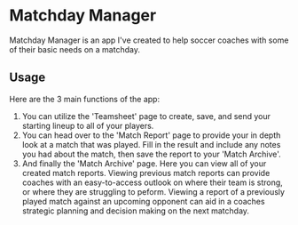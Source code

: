 # Matchday Manager

Matchday Manager is an app I've created to help soccer coaches with some of their basic needs on a matchday.

## Usage

Here are the 3 main functions of the app:

1. You can utilize the 'Teamsheet' page to create, save, and send your starting lineup to all of your players.
2. You can head over to the 'Match Report' page to provide your in depth look at a match that was played. Fill in the result and include any notes you had about the match, then save the report to your 'Match Archive'.
3. And finally the 'Match Archive' page. Here you can view all of your created match reports. Viewing previous match reports can provide coaches with an easy-to-access outlook on where their team is strong, or where they are struggling to peform. Viewing a report of a previously played match against an upcoming opponent can aid in a coaches strategic planning and decision making on the next matchday.